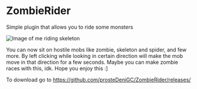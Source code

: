 # ZombieRider
Simple plugin that allows you to ride some monsters

![Image of me riding skeleton](https://i.imgur.com/9MxlRgG.jpg)

You can now sit on hostile mobs like zombie, skeleton and spider, and few more. By left clicking while looking in certain direction will make the mob move in that direction for a few seconds. Maybe you can make zombie races with this, idk. Hope you enjoy this :]

To download go to https://github.com/prosteDeniGC/ZombieRider/releases/
